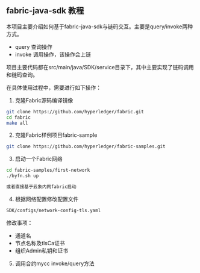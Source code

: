 ## fabric-java-sdk 教程

本项目主要介绍如何基于fabric-java-sdk与链码交互。主要是query/invoke两种方式。
+ query  查询操作
+ invoke 调用操作，该操作会上链

项目主要代码都在src/main/java/SDK/service目录下，其中主要实现了链码调用和链码查询。

在具体使用过程中，需要进行如下操作：
1. 克隆Fabric源码编译镜像
```bash
git clone https://github.com/hyperledger/fabric.git
cd fabric
make all
```
2. 克隆Fabric样例项目fabric-sample
```bash
git clone https://github.com/hyperledger/fabric-samples.git
```
3. 启动一个Fabric网络
```bash
cd fabric-samples/first-network
./byfn.sh up

或者直接基于云象内网fabric启动
```
4. 根据网络配置修改配置文件
```bash
SDK/configs/network-config-tls.yaml
```
修改事项：
+ 通道名
+ 节点名称及tlsCa证书
+ 组织Admin私钥和证书

5. 调用合约mycc invoke/query方法
